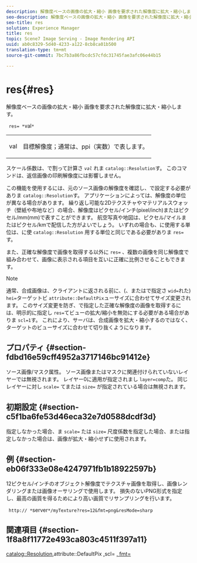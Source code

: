 ```yaml
---
description: 解像度ベースの画像の拡大・縮小 画像を要求された解像度に拡大・縮小します。
seo-description: 解像度ベースの画像の拡大・縮小 画像を要求された解像度に拡大・縮小します。
seo-title: res
solution: Experience Manager
title: res
topic: Scene7 Image Serving - Image Rendering API
uuid: ab0c8329-5d40-4233-a122-8cb8ca01b500
translation-type: tm+mt
source-git-commit: 7bc7b3a86fbcdc57cfdc31745fae3afc06e44b15

---
```



# res{#res}

解像度ベースの画像の拡大・縮小 画像を要求された解像度に拡大・縮小します。

` res= *`val`*`

<table id="simpletable_E69F3709266749C4A165C90FF18FF5AA"> 
 <tr class="strow"> 
  <td class="stentry"> <p> <span class="varname"> val </span> </p> </td> 
  <td class="stentry"> <p>目標解像度；通常は、ppi（実数）で表します。 </p> </td> 
 </tr> 
</table>

スケール係数は、で割って計算さ *`val`* れま `catalog::Resolution`す。 このコマンドは、返信画像の印刷解像度には影響しません。

この機能を使用するには、元のソース画像の解像度を確認し、で設定する必要がありま `catalog::Resolution`す。 アプリケーションによっては、解像度の単位が異なる場合があります。 繰り返し可能な2Dテクスチャやマテリアルスウォッチ（壁紙や布地など）の場合、解像度はピクセル/インチ(pixel/inch)またはピクセル/mm(mm)で表すことができます。 航空写真や地図は、ピクセル/マイルまたはピクセル/kmで配信した方がよいでしょう。 いずれの場合も、に使用する単位は、に使 `catalog::Resolution` 用する単位と同じである必要がありま `res=`す。

また、正確な解像度で画像を取得する以外に `res=` 、複数の画像を同じ解像度で組み合わせて、画像に表示される項目を互いに正確に比例させることもできます。

>[!NOTE]
>
>通常、合成画像は、クライアントに返される前に、(、またはで指定さ `wid=`れた) `hei=`ターゲットビ `attribute::DefaultPix`ューサイズに合わせてサイズ変更されます。 このサイズ変更を防ぎ、で指定した正確な解像度の画像を取得するには、明示的に指定し `res=`てビューの拡大/縮小を無効にする必要がある場合がありま `scl=1`す。 これにより、サーバは、合成画像を拡大・縮小するのではなく、ターゲットのビューサイズに合わせて切り抜くようになります。

## プロパティ {#section-fdbd16e59cff4952a3717146bc91412e}

ソース画像/マスク属性。 ソース画像またはマスクに関連付けられていないレイヤーでは無視されます。 レイヤー0に適用が指定されまし `layer=comp`た。 同じレイヤーに対し `scale=` てまたは `size=` が指定されている場合は無視されます。

## 初期設定 {#section-c5f1ba6fe53d46eca32e7d0588dcdf3d}

指定しなかった場合、ま `scale=` たは `size=` 尺度係数を指定した場合、または指定しなかった場合は、画像が拡大・縮小せずに使用されます。

## 例 {#section-eb06f333e08e4247971fb1b18922597b}

12ピクセル/インチのオブジェクト解像度でテクスチャ画像を取得し、画像レンダリングまたは画像オーサリングで使用します。 損失のないPNG形式を指定し、最高の画質を得るためにより高い画質でリサンプリングを行います。

` http:// *`server`*/myTexture?res=12&fmt=png&resMode=sharp`

## 関連項目 {#section-1f8a8f11772e493ca803c4511f397a11}

[catalog::Resolution](../../../../../is-api/image-catalog/image-serving-api-ref/c-image-catalog-reference/c-image-svg-data-reference/c-image-data-reference/r-resolution-cat.md#reference-de489f5f36b64bd0831749546f8728e1)[,](../../../../../is-api/image-catalog/image-serving-api-ref/c-image-catalog-reference/c-attributes-reference/r-defaultpix.md#reference-996b2c22b30f4fd9b970c84063306df1)attribute::DefaultPix [,](../../../../../is-api/http-ref/image-serving-api-ref/c-http-protocol-reference/c-command-reference/r-scl.md#reference-b2a74e493d0d407e98fe350551ba3fcc)scl= [, fmt=](../../../../../is-api/http-ref/image-serving-api-ref/c-http-protocol-reference/c-command-reference/r-is-http-fmt.md#reference-cdf10043423b45ba9fe15157fb3ae37a)
